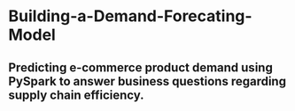 # Building-a-Demand-Forecating-Model
## Predicting e-commerce product demand using PySpark to answer business questions regarding supply chain efficiency.
